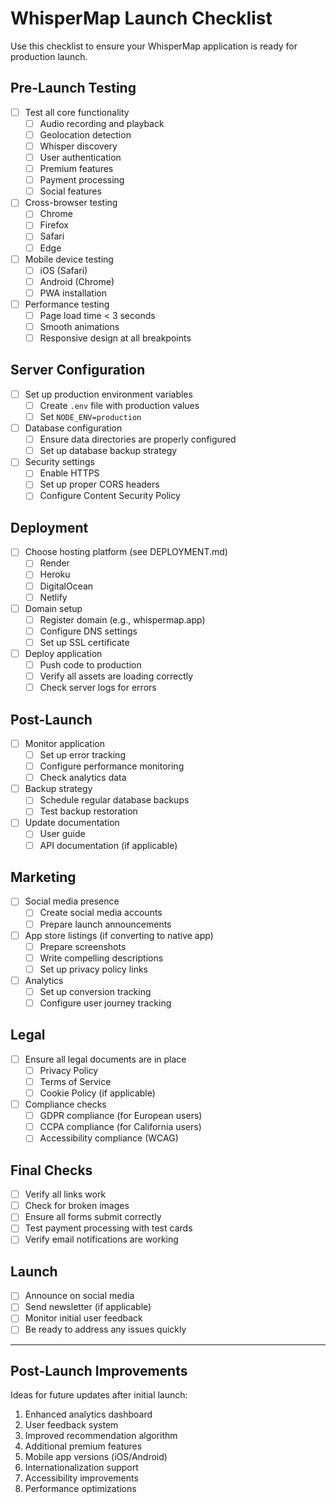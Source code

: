 # WhisperMap Launch Checklist

Use this checklist to ensure your WhisperMap application is ready for production launch.

## Pre-Launch Testing

- [ ] Test all core functionality
  - [ ] Audio recording and playback
  - [ ] Geolocation detection
  - [ ] Whisper discovery
  - [ ] User authentication
  - [ ] Premium features
  - [ ] Payment processing
  - [ ] Social features

- [ ] Cross-browser testing
  - [ ] Chrome
  - [ ] Firefox
  - [ ] Safari
  - [ ] Edge

- [ ] Mobile device testing
  - [ ] iOS (Safari)
  - [ ] Android (Chrome)
  - [ ] PWA installation

- [ ] Performance testing
  - [ ] Page load time < 3 seconds
  - [ ] Smooth animations
  - [ ] Responsive design at all breakpoints

## Server Configuration

- [ ] Set up production environment variables
  - [ ] Create `.env` file with production values
  - [ ] Set `NODE_ENV=production`

- [ ] Database configuration
  - [ ] Ensure data directories are properly configured
  - [ ] Set up database backup strategy

- [ ] Security settings
  - [ ] Enable HTTPS
  - [ ] Set up proper CORS headers
  - [ ] Configure Content Security Policy

## Deployment

- [ ] Choose hosting platform (see DEPLOYMENT.md)
  - [ ] Render
  - [ ] Heroku
  - [ ] DigitalOcean
  - [ ] Netlify

- [ ] Domain setup
  - [ ] Register domain (e.g., whispermap.app)
  - [ ] Configure DNS settings
  - [ ] Set up SSL certificate

- [ ] Deploy application
  - [ ] Push code to production
  - [ ] Verify all assets are loading correctly
  - [ ] Check server logs for errors

## Post-Launch

- [ ] Monitor application
  - [ ] Set up error tracking
  - [ ] Configure performance monitoring
  - [ ] Check analytics data

- [ ] Backup strategy
  - [ ] Schedule regular database backups
  - [ ] Test backup restoration

- [ ] Update documentation
  - [ ] User guide
  - [ ] API documentation (if applicable)

## Marketing

- [ ] Social media presence
  - [ ] Create social media accounts
  - [ ] Prepare launch announcements

- [ ] App store listings (if converting to native app)
  - [ ] Prepare screenshots
  - [ ] Write compelling descriptions
  - [ ] Set up privacy policy links

- [ ] Analytics
  - [ ] Set up conversion tracking
  - [ ] Configure user journey tracking

## Legal

- [ ] Ensure all legal documents are in place
  - [ ] Privacy Policy
  - [ ] Terms of Service
  - [ ] Cookie Policy (if applicable)

- [ ] Compliance checks
  - [ ] GDPR compliance (for European users)
  - [ ] CCPA compliance (for California users)
  - [ ] Accessibility compliance (WCAG)

## Final Checks

- [ ] Verify all links work
- [ ] Check for broken images
- [ ] Ensure all forms submit correctly
- [ ] Test payment processing with test cards
- [ ] Verify email notifications are working

## Launch

- [ ] Announce on social media
- [ ] Send newsletter (if applicable)
- [ ] Monitor initial user feedback
- [ ] Be ready to address any issues quickly

---

## Post-Launch Improvements

Ideas for future updates after initial launch:

1. Enhanced analytics dashboard
2. User feedback system
3. Improved recommendation algorithm
4. Additional premium features
5. Mobile app versions (iOS/Android)
6. Internationalization support
7. Accessibility improvements
8. Performance optimizations 